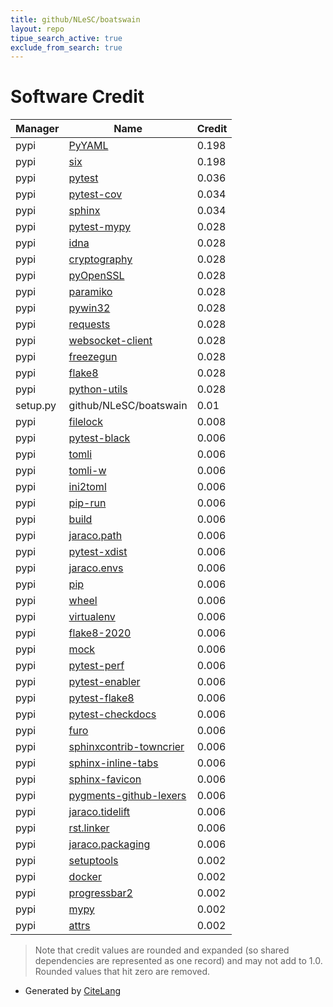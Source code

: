 ```yaml
---
title: github/NLeSC/boatswain
layout: repo
tipue_search_active: true
exclude_from_search: true
---
```

# Software Credit

|Manager|Name|Credit|
|-------|----|------|
|pypi|[PyYAML](https://pyyaml.org/)|0.198|
|pypi|[six](https://github.com/benjaminp/six)|0.198|
|pypi|[pytest](https://pypi.org/project/pytest)|0.036|
|pypi|[pytest-cov](https://github.com/pytest-dev/pytest-cov)|0.034|
|pypi|[sphinx](https://pypi.org/project/sphinx)|0.034|
|pypi|[pytest-mypy](https://github.com/dbader/pytest-mypy)|0.028|
|pypi|[idna](https://pypi.org/project/idna)|0.028|
|pypi|[cryptography](https://pypi.org/project/cryptography)|0.028|
|pypi|[pyOpenSSL](https://pypi.org/project/pyOpenSSL)|0.028|
|pypi|[paramiko](https://pypi.org/project/paramiko)|0.028|
|pypi|[pywin32](https://pypi.org/project/pywin32)|0.028|
|pypi|[requests](https://pypi.org/project/requests)|0.028|
|pypi|[websocket-client](https://pypi.org/project/websocket-client)|0.028|
|pypi|[freezegun](https://pypi.org/project/freezegun)|0.028|
|pypi|[flake8](https://pypi.org/project/flake8)|0.028|
|pypi|[python-utils](https://pypi.org/project/python-utils)|0.028|
|setup.py|github/NLeSC/boatswain|0.01|
|pypi|[filelock](https://pypi.org/project/filelock)|0.008|
|pypi|[pytest-black](https://pypi.org/project/pytest-black)|0.006|
|pypi|[tomli](https://pypi.org/project/tomli)|0.006|
|pypi|[tomli-w](https://pypi.org/project/tomli-w)|0.006|
|pypi|[ini2toml](https://pypi.org/project/ini2toml)|0.006|
|pypi|[pip-run](https://pypi.org/project/pip-run)|0.006|
|pypi|[build](https://pypi.org/project/build)|0.006|
|pypi|[jaraco.path](https://pypi.org/project/jaraco.path)|0.006|
|pypi|[pytest-xdist](https://pypi.org/project/pytest-xdist)|0.006|
|pypi|[jaraco.envs](https://pypi.org/project/jaraco.envs)|0.006|
|pypi|[pip](https://pypi.org/project/pip)|0.006|
|pypi|[wheel](https://pypi.org/project/wheel)|0.006|
|pypi|[virtualenv](https://pypi.org/project/virtualenv)|0.006|
|pypi|[flake8-2020](https://pypi.org/project/flake8-2020)|0.006|
|pypi|[mock](https://pypi.org/project/mock)|0.006|
|pypi|[pytest-perf](https://pypi.org/project/pytest-perf)|0.006|
|pypi|[pytest-enabler](https://pypi.org/project/pytest-enabler)|0.006|
|pypi|[pytest-flake8](https://pypi.org/project/pytest-flake8)|0.006|
|pypi|[pytest-checkdocs](https://pypi.org/project/pytest-checkdocs)|0.006|
|pypi|[furo](https://pypi.org/project/furo)|0.006|
|pypi|[sphinxcontrib-towncrier](https://pypi.org/project/sphinxcontrib-towncrier)|0.006|
|pypi|[sphinx-inline-tabs](https://pypi.org/project/sphinx-inline-tabs)|0.006|
|pypi|[sphinx-favicon](https://pypi.org/project/sphinx-favicon)|0.006|
|pypi|[pygments-github-lexers](https://pypi.org/project/pygments-github-lexers)|0.006|
|pypi|[jaraco.tidelift](https://pypi.org/project/jaraco.tidelift)|0.006|
|pypi|[rst.linker](https://pypi.org/project/rst.linker)|0.006|
|pypi|[jaraco.packaging](https://pypi.org/project/jaraco.packaging)|0.006|
|pypi|[setuptools](https://github.com/pypa/setuptools)|0.002|
|pypi|[docker](https://github.com/docker/docker-py)|0.002|
|pypi|[progressbar2](https://github.com/WoLpH/python-progressbar)|0.002|
|pypi|[mypy](https://pypi.org/project/mypy)|0.002|
|pypi|[attrs](https://pypi.org/project/attrs)|0.002|


> Note that credit values are rounded and expanded (so shared dependencies are represented as one record) and may not add to 1.0. Rounded values that hit zero are removed.


- Generated by [CiteLang](https://github.com/vsoch/citelang)

